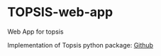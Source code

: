 # TOPSIS-web-app
Web App for topsis

Implementation of Topsis python package: [Github](https://github.com/Sahil-Chhabra-09/TOPSIS-Package)
